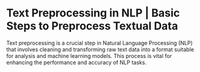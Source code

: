 # Text Preprocessing in NLP | Basic Steps to Preprocess Textual Data

Text preprocessing is a crucial step in Natural Language Processing (NLP) that involves cleaning and transforming raw text data into a format suitable for analysis and machine learning models. This process is vital for enhancing the performance and accuracy of NLP tasks.

